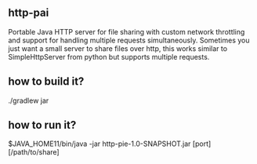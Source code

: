 ## http-pai

Portable Java HTTP server for file sharing with custom network throttling and support for handling multiple requests simultaneously.
Sometimes you just want a small server to share files over http, this works similar to SimpleHttpServer from python but supports
multiple requests.

## how to build it?

  ./gradlew jar

## how to run it?

  $JAVA_HOME11/bin/java -jar http-pie-1.0-SNAPSHOT.jar [port] [/path/to/share]



